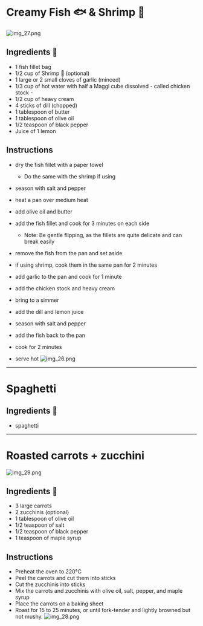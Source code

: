 # Creamy Fish 🐟 & Shrimp 🦐

![img_27.png](img_27.png ':size=350')

## Ingredients 📝

- 1 fish fillet bag
- 1/2 cup of Shrimp 🦐 (optional)
- 1 large or 2 small cloves of garlic (minced)
- 1/3 cup of hot water with half a Maggi cube dissolved - called chicken stock -
- 1/2 cup of heavy cream
- 4 sticks of dill (chopped)
- 1 tablespoon of butter
- 1 tablespoon of olive oil
- 1/2 teaspoon of black pepper
- Juice of 1 lemon

## Instructions

- dry the fish fillet with a paper towel
    - Do the same with the shrimp if using
- season with salt and pepper


- heat a pan over medium heat
- add olive oil and butter
- add the fish fillet and cook for 3 minutes on each side
    - Note: Be gentle flipping, as the fillets are quite delicate and can break easily
- remove the fish from the pan and set aside
- if using shrimp, cook them in the same pan for 2 minutes


- add garlic to the pan and cook for 1 minute
- add the chicken stock and heavy cream
- bring to a simmer
- add the dill and lemon juice
- season with salt and pepper
- add the fish back to the pan
- cook for 2 minutes
- serve hot
  ![img_26.png](img_26.png ':size=400')

---

# Spaghetti

## Ingredients 📝

- spaghetti

---

# Roasted carrots + zucchini

![img_29.png](img_29.png ':size=300')

## Ingredients 📝

- 3 large carrots
- 2 zucchinis (optional)
- 1 tablespoon of olive oil
- 1/2 teaspoon of salt
- 1/2 teaspoon of black pepper
- 1 teaspoon of maple syrup

## Instructions

- Preheat the oven to 220°C
- Peel the carrots and cut them into sticks
- Cut the zucchinis into sticks
- Mix the carrots and zucchinis with olive oil, salt, pepper, and maple syrup
- Place the carrots on a baking sheet
- Roast for 15 to 25 minutes, or until fork-tender and lightly browned but not mushy.
  ![img_28.png](img_28.png ':size=300')
